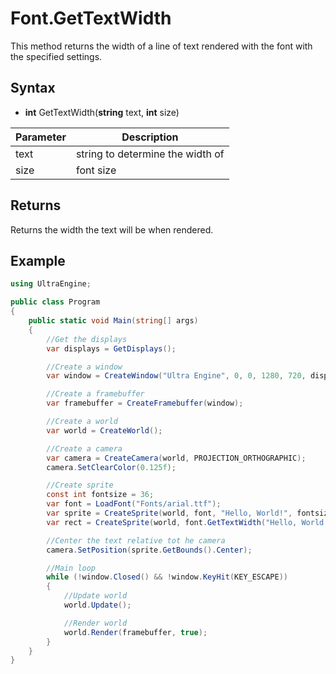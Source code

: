 # Font.GetTextWidth

This method returns the width of a line of text rendered with the font with the specified settings.

## Syntax

- **int** GetTextWidth(**string** text, **int** size)

| Parameter | Description |
|---|---|
| text | string to determine the width of |
| size | font size |

## Returns

Returns the width the text will be when rendered.

## Example

```csharp
using UltraEngine;

public class Program
{
    public static void Main(string[] args)
    {
        //Get the displays
        var displays = GetDisplays();

        //Create a window
        var window = CreateWindow("Ultra Engine", 0, 0, 1280, 720, displays[0], WINDOW_TITLEBAR | WINDOW_CENTER);

        //Create a framebuffer
        var framebuffer = CreateFramebuffer(window);

        //Create a world
        var world = CreateWorld();

        //Create a camera
        var camera = CreateCamera(world, PROJECTION_ORTHOGRAPHIC);
        camera.SetClearColor(0.125f);

        //Create sprite
        const int fontsize = 36;
        var font = LoadFont("Fonts/arial.ttf");
        var sprite = CreateSprite(world, font, "Hello, World!", fontsize);
        var rect = CreateSprite(world, font.GetTextWidth("Hello, World!", fontsize), font.GetHeight(fontsize), true);

        //Center the text relative tot he camera
        camera.SetPosition(sprite.GetBounds().Center);

        //Main loop
        while (!window.Closed() && !window.KeyHit(KEY_ESCAPE))
        {
            //Update world
            world.Update();

            //Render world
            world.Render(framebuffer, true);
        }
    }
}
```